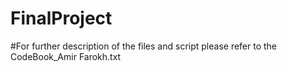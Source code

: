 # FinalProject
#For further description of the files and script please refer to the CodeBook_Amir Farokh.txt 
